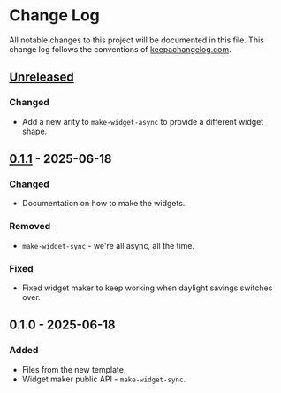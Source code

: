 # Change Log
All notable changes to this project will be documented in this file. This change log follows the conventions of [keepachangelog.com](http://keepachangelog.com/).

## [Unreleased]
### Changed
- Add a new arity to `make-widget-async` to provide a different widget shape.

## [0.1.1] - 2025-06-18
### Changed
- Documentation on how to make the widgets.

### Removed
- `make-widget-sync` - we're all async, all the time.

### Fixed
- Fixed widget maker to keep working when daylight savings switches over.

## 0.1.0 - 2025-06-18
### Added
- Files from the new template.
- Widget maker public API - `make-widget-sync`.

[Unreleased]: https://sourcehost.site/your-name/clow/compare/0.1.1...HEAD
[0.1.1]: https://sourcehost.site/your-name/clow/compare/0.1.0...0.1.1
